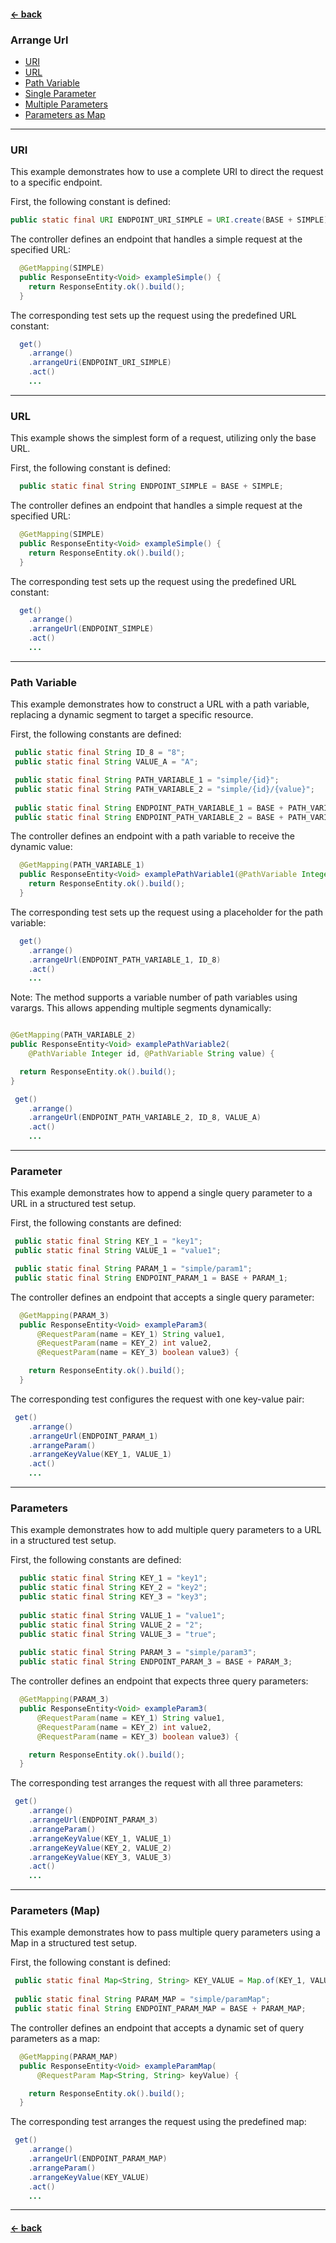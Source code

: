 #### [← back](../../README.md)

### Arrange Url

- [URI](#uri)
- [URL](#url)
- [Path Variable](#path-variable)
- [Single Parameter](#parameter)
- [Multiple Parameters](#parameter)
- [Parameters as Map](#parameters-map)

---

### URI

This example demonstrates how to use a complete URI to direct the request to a specific endpoint.

First, the following constant is defined:

``` java
public static final URI ENDPOINT_URI_SIMPLE = URI.create(BASE + SIMPLE);
```

The controller defines an endpoint that handles a simple request at the specified URL:

``` java
  @GetMapping(SIMPLE)
  public ResponseEntity<Void> exampleSimple() {
    return ResponseEntity.ok().build();
  }
```

The corresponding test sets up the request using the predefined URL constant:

``` java
  get()
    .arrange()
    .arrangeUri(ENDPOINT_URI_SIMPLE)
    .act()
    ...
```

---

### URL

This example shows the simplest form of a request, utilizing only the base URL.

First, the following constant is defined:

``` java
  public static final String ENDPOINT_SIMPLE = BASE + SIMPLE;
```

The controller defines an endpoint that handles a simple request at the specified URL:

``` java
  @GetMapping(SIMPLE)
  public ResponseEntity<Void> exampleSimple() {
    return ResponseEntity.ok().build();
  }
```

The corresponding test sets up the request using the predefined URL constant:

``` java
  get()
    .arrange()
    .arrangeUrl(ENDPOINT_SIMPLE)
    .act()
    ...
```

---

### Path Variable

This example demonstrates how to construct a URL with a path variable, replacing a dynamic segment
to target a specific resource.

First, the following constants are defined:

``` java
 public static final String ID_8 = "8";
 public static final String VALUE_A = "A";

 public static final String PATH_VARIABLE_1 = "simple/{id}";
 public static final String PATH_VARIABLE_2 = "simple/{id}/{value}";
 
 public static final String ENDPOINT_PATH_VARIABLE_1 = BASE + PATH_VARIABLE_1;
 public static final String ENDPOINT_PATH_VARIABLE_2 = BASE + PATH_VARIABLE_2;
```

The controller defines an endpoint with a path variable to receive the dynamic value:

``` java
  @GetMapping(PATH_VARIABLE_1)
  public ResponseEntity<Void> examplePathVariable1(@PathVariable Integer id) {
    return ResponseEntity.ok().build();
  }
```

The corresponding test sets up the request using a placeholder for the path variable:

``` java
  get()
    .arrange()
    .arrangeUrl(ENDPOINT_PATH_VARIABLE_1, ID_8)
    .act()
    ...
```

Note: The method supports a variable number of path variables using varargs. This allows appending
multiple segments dynamically:

```java

@GetMapping(PATH_VARIABLE_2)
public ResponseEntity<Void> examplePathVariable2(
    @PathVariable Integer id, @PathVariable String value) {

  return ResponseEntity.ok().build();
}
```

``` java
 get()
    .arrange()
    .arrangeUrl(ENDPOINT_PATH_VARIABLE_2, ID_8, VALUE_A)
    .act()
    ...
```

---

### Parameter

This example demonstrates how to append a single query parameter to a URL in a structured test
setup.

First, the following constants are defined:

``` java
 public static final String KEY_1 = "key1";
 public static final String VALUE_1 = "value1";

 public static final String PARAM_1 = "simple/param1";
 public static final String ENDPOINT_PARAM_1 = BASE + PARAM_1;
```

The controller defines an endpoint that accepts a single query parameter:

``` java
  @GetMapping(PARAM_3)
  public ResponseEntity<Void> exampleParam3(
      @RequestParam(name = KEY_1) String value1,
      @RequestParam(name = KEY_2) int value2,
      @RequestParam(name = KEY_3) boolean value3) {

    return ResponseEntity.ok().build();
  }
```

The corresponding test configures the request with one key-value pair:

``` java
 get()
    .arrange()
    .arrangeUrl(ENDPOINT_PARAM_1)
    .arrangeParam()
    .arrangeKeyValue(KEY_1, VALUE_1)
    .act()
    ...
```

---

### Parameters

This example demonstrates how to add multiple query parameters to a URL in a structured test setup.

First, the following constants are defined:

``` java
  public static final String KEY_1 = "key1";
  public static final String KEY_2 = "key2";
  public static final String KEY_3 = "key3";
  
  public static final String VALUE_1 = "value1";
  public static final String VALUE_2 = "2";
  public static final String VALUE_3 = "true";
  
  public static final String PARAM_3 = "simple/param3";
  public static final String ENDPOINT_PARAM_3 = BASE + PARAM_3;
```

The controller defines an endpoint that expects three query parameters:

``` java
  @GetMapping(PARAM_3)
  public ResponseEntity<Void> exampleParam3(
      @RequestParam(name = KEY_1) String value1,
      @RequestParam(name = KEY_2) int value2,
      @RequestParam(name = KEY_3) boolean value3) {

    return ResponseEntity.ok().build();
  }
```

The corresponding test arranges the request with all three parameters:

``` java
 get()
    .arrange()
    .arrangeUrl(ENDPOINT_PARAM_3)
    .arrangeParam()
    .arrangeKeyValue(KEY_1, VALUE_1)
    .arrangeKeyValue(KEY_2, VALUE_2)
    .arrangeKeyValue(KEY_3, VALUE_3)
    .act()
    ...
```

---

### Parameters (Map)

This example demonstrates how to pass multiple query parameters using a Map in a structured test
setup.

First, the following constant is defined:

``` java
 public static final Map<String, String> KEY_VALUE = Map.of(KEY_1, VALUE_1);
 
 public static final String PARAM_MAP = "simple/paramMap";
 public static final String ENDPOINT_PARAM_MAP = BASE + PARAM_MAP;
```

The controller defines an endpoint that accepts a dynamic set of query parameters as a map:

``` java 
  @GetMapping(PARAM_MAP)
  public ResponseEntity<Void> exampleParamMap(
      @RequestParam Map<String, String> keyValue) {

    return ResponseEntity.ok().build();
  }

```

The corresponding test arranges the request using the predefined map:

``` java
 get()
    .arrange()
    .arrangeUrl(ENDPOINT_PARAM_MAP)
    .arrangeParam()
    .arrangeKeyValue(KEY_VALUE)
    .act()
    ...
```

---

#### [← back](../../README.md)